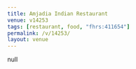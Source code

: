 ```yaml
---
title: Amjadia Indian Restaurant
venue: v14253
tags: [restaurant, food, "fhrs:411654"]
permalink: /v/14253/
layout: venue
---
```

null